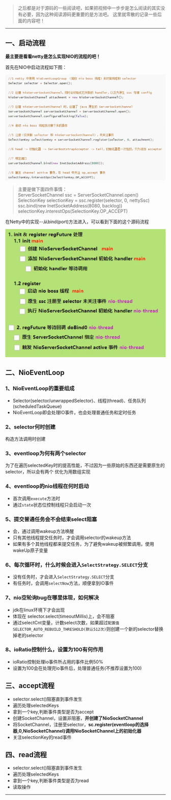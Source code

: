
> 之后都是对于源码的一些阅读吧，如果把视频中一步步是怎么阅读的其实没有必要，因为这种阅读源码更重要的是方法吧。
> 这里就零散的记录一些后面的内容吧！

----

## 一、启动流程

**最主要是看看netty是怎么实现NIO的流程的吧！**

首先在NIO中启动流程如下图：

![源码-启动流程-NIO](../../../../assets/img/netty-hm/源码-启动流程-NIO.jpg)

> 主要是做下面四件事情：  
> ServerSocketChannel ssc = ServerSocketChannel.open()  
> SelectionKey selectionKey = ssc.register(selector, 0, nettySsc)  
> ssc.bind(new InetSocketAddress(8080, backlog))  
> selectionKey.interestOps(SelectionKey.OP_ACCEPT)  

在Netty中的实现--从bind(port)方法进入，可以看到下面的这个源码流程

![源码-启动流程-netty](../../../../assets/img/netty-hm/源码-启动流程-netty.jpg)

## 二、NioEventLoop

### 1、NioEventLoop的重要组成

 * Selector(selector/unwrappedSelector)、线程(thread)、任务队列(scheduledTaskQueue)
 * NioEventLoop即会处理IO事件，也会处理普通任务和定时任务

### 2、selector何时创建

构造方法调用时创建

### 3、eventloop为何有两个selector

为了在遍历selectedKey时的提高性能，不过因为一些原始的东西还是需要原生的selector，所以会有两个
优化为用数组实现

### 4、eventloop的nio线程在何时启动

 * 首次调用`execute`方法时
 * 通过`state`状态位控制线程只会启动一次

### 5、提交普通任务会不会结束select阻塞

 * 会，通过调用wakeup方法唤醒
 * 只有其他线程提交任务时，才会调用selector的wakeup方法
 * 如果有多个其他线程都来提交任务，为了避免wakeup被频繁调用，使用wakeUp原子变量

### 6、每次循环时，什么时候会进入`SelectStrategy.SELECT`分支

 * 没有任务时，才会进入`SelectStrategy.SELECT`分支
 * 有任务时，会调用`selectNow`方法，顺便拿到IO事件

### 7、nio空轮询bug在哪里体现，如何解决

 * jdk在linux环境下才会出现
 * 体现在 selector.select(timeoutMillis)上，会不阻塞
 * 通过selectCnt变量，计数select次数，如果超过`配置值SELECTOR_AUTO_REBUILD_THRESHOLD(默认512次)`则创建一个新的selector替换掉老的selector

### 8、ioRatio控制什么，设置为100有何作用

 * ioRatio控制处理io事件所占用的事件比例50%
 * 设置为100会在处理完io事件后，处理普通任务(不推荐设置为100)

## 三、accept流程

 * selector.select()阻塞直到事件发生
 * 遍历处理selectedKeys
 * 拿到一个key,判断事件类型是否为accept
 * 创建SocketChannel，设置非阻塞，**并创建了NioSocketChannel** 
 * 将SocketChannel，注册至selector，**sc.register(eventloop的选择器,0,NioSocketChannel)调用NioSocketChannel上的初始化器**
 * 关注selectionKey的read事件

## 四、read流程

 * selector.select()阻塞直到事件发生
 * 遍历处理selectedKeys
 * 拿到一个key,判断事件类型是否为read
 * 读取操作

----
